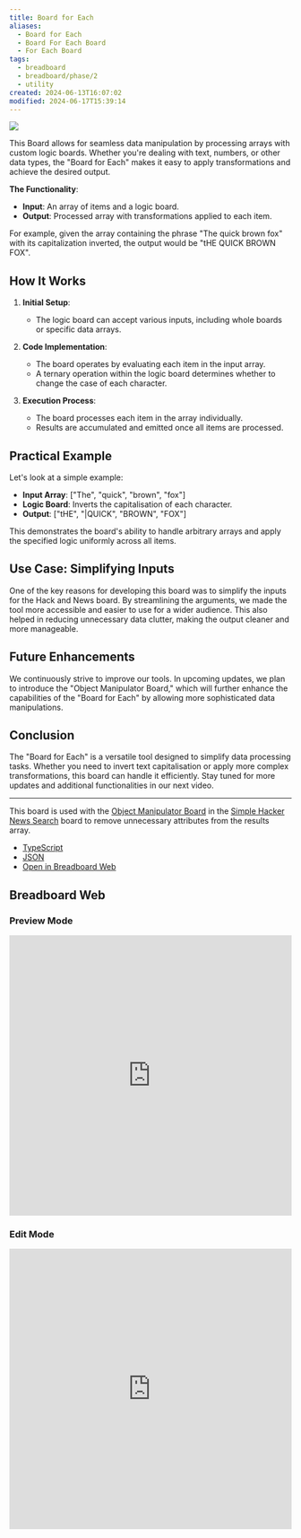 ```yaml
---
title: Board for Each
aliases:
  - Board for Each
  - Board For Each Board
  - For Each Board
tags:
  - breadboard
  - breadboard/phase/2
  - utility
created: 2024-06-13T16:07:02
modified: 2024-06-17T15:39:14
---
```


![](https://youtu.be/wMokaeXWKps)

This Board allows for seamless data manipulation by processing arrays with custom logic boards. Whether you're dealing with text, numbers, or other data types, the "Board for Each" makes it easy to apply transformations and achieve the desired output.

**The Functionality**:
- **Input**: An array of items and a logic board.
- **Output**: Processed array with transformations applied to each item.

For example, given the array containing the phrase "The quick brown fox" with its capitalization inverted, the output would be "tHE QUICK BROWN FOX".

## How It Works

1. **Initial Setup**:
   - The logic board can accept various inputs, including whole boards or specific data arrays.
   
2. **Code Implementation**:
   - The board operates by evaluating each item in the input array.
   - A ternary operation within the logic board determines whether to change the case of each character.

3. **Execution Process**:
   - The board processes each item in the array individually.
   - Results are accumulated and emitted once all items are processed.

## Practical Example

Let's look at a simple example:

- **Input Array**: ["The", "quick", "brown", "fox"]
- **Logic Board**: Inverts the capitalisation of each character.
- **Output**: ["tHE", "|QUICK", "BROWN", "FOX"]

This demonstrates the board's ability to handle arbitrary arrays and apply the specified logic uniformly across all items.

## Use Case: Simplifying Inputs

One of the key reasons for developing this board was to simplify the inputs for the Hack and News board. By streamlining the arguments, we made the tool more accessible and easier to use for a wider audience. This also helped in reducing unnecessary data clutter, making the output cleaner and more manageable.

## Future Enhancements

We continuously strive to improve our tools. In upcoming updates, we plan to introduce the "Object Manipulator Board," which will further enhance the capabilities of the "Board for Each" by allowing more sophisticated data manipulations.

## Conclusion

The "Board for Each" is a versatile tool designed to simplify data processing tasks. Whether you need to invert text capitalisation or apply more complex transformations, this board can handle it efficiently. Stay tuned for more updates and additional functionalities in our next video.

---

This board is used with the [Object Manipulator Board](projects/Breadboard/Phase%202/Object%20Manipulator%20Board.md) in the [Simple Hacker News Search](projects/Breadboard/Phase%202/Hacker%20News/simplified/Simple%20Hacker%20News%20Search.md) board to remove unnecessary attributes from the results array.

- [TypeScript](https://github.com/breadboard-ai/breadboard/blob/main/packages/breadboard-web/src/boards/board-for-each.ts)
- [JSON](https://github.com/breadboard-ai/breadboard/blob/main/packages/breadboard-web/public/graphs/board-for-each.json)
- [Open in Breadboard Web](https://breadboard-ai.web.app/?board=https://raw.githubusercontent.com/breadboard-ai/breadboard/main/packages/breadboard-web/public/graphs/board-for-each.json)

## Breadboard Web

### Preview Mode

<iframe src="https://breadboard-ai.web.app/?board=https://raw.githubusercontent.com/breadboard-ai/breadboard/main/packages/breadboard-web/public/graphs/board-for-each.json&embed" style="width: 100%; height: 500px; border: 0;"></iframe>

### Edit Mode

<iframe src="https://breadboard-ai.web.app/?board=https://raw.githubusercontent.com/breadboard-ai/breadboard/main/packages/breadboard-web/public/graphs/board-for-each.json" style="width: 100%; height: 500px; border: 0;"></iframe>
